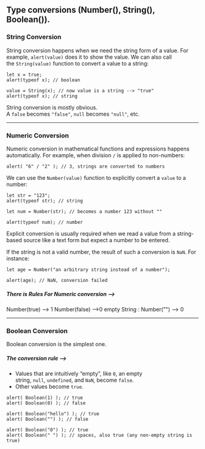 ## Type conversions (Number(), String(), Boolean()).  
### String Conversion  

String conversion happens when we need the string form of a value.
For example, `alert(value)` does it to show the value.
We can also call the `String(value)` function to convert a value to a string:

```
let x = true;
alert(typeof x); // boolean

value = String(x); // now value is a string --> "true"
alert(typeof x); // string
```

String conversion is mostly obvious. A `false` becomes `"false"`, `null` becomes `"null"`, etc.

---
### Numeric Conversion

Numeric conversion in mathematical functions and expressions happens automatically.
For example, when division `/` is applied to non-numbers:
```
alert( "6" / "2" ); // 3, strings are converted to numbers
```

We can use the `Number(value)` function to explicitly convert a `value` to a number:
```
let str = "123";
alert(typeof str); // string

let num = Number(str); // becomes a number 123 without ""

alert(typeof num); // number
```

Explicit conversion is usually required when we read a value from a string-based source like a text form but expect a number to be entered.

If the string is not a valid number, the result of such a conversion is `NaN`. For instance:

```
let age = Number("an arbitrary string instead of a number");

alert(age); // NaN, conversion failed
```

##### There is Rules For Numeric conversion --> 
Number(true) --> 1
Number(false) -->0
empty String : Number("") --> 0

---
### Boolean Conversion

Boolean conversion is the simplest one.
##### The conversion rule -->

- Values that are intuitively “empty”, like `0`, an empty string, `null`, `undefined`, and `NaN`, become `false`.
- Other values become `true`.

```
alert( Boolean(1) ); // true
alert( Boolean(0) ); // false

alert( Boolean("hello") ); // true
alert( Boolean("") ); // false

alert( Boolean("0") ); // true
alert( Boolean(" ") ); // spaces, also true (any non-empty string is true)
```

